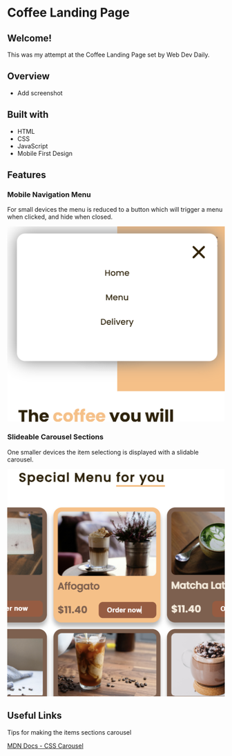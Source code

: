 # Coffee Landing Page

## Welcome!

This was my attempt at the Coffee Landing Page set by Web Dev Daily.

## Overview

-   Add screenshot

## Built with

-   HTML
-   CSS
-   JavaScript
-   Mobile First Design

## Features

### Mobile Navigation Menu

For small devices the menu is reduced to a button which will trigger a menu when clicked, and hide when closed.

![Mobile Menu](Mobile%20Menu.png)

### Slideable Carousel Sections

One smaller devices the item selectiong is displayed with a slidable carousel.

![Slide Carousel](Slide%20Carousel.png)

## Useful Links

Tips for making the items sections carousel

[MDN Docs - CSS Carousel](https://developer.mozilla.org/en-US/docs/Web/CSS/CSS_overflow/CSS_carousels)
